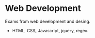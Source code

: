 # Web Development
Exams from web development and desing. <br>
- HTML, CSS, Javascript, jquery, regex.
